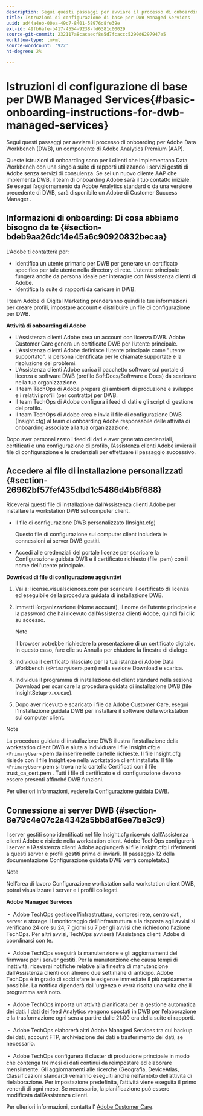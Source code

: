 ```yaml
---
description: Segui questi passaggi per avviare il processo di onboarding per Adobe Data Workbench (DWB), un componente di Adobe Analytics Premium (AAP).
title: Istruzioni di configurazione di base per DWB Managed Services
uuid: ad44a4eb-00ea-49c7-8401-58976d8fe39e
exl-id: 49fb6afe-b417-4554-9238-fd6381c00029
source-git-commit: 232117a8cacaecf8e5d7fcaccc5290d6297947e5
workflow-type: tm+mt
source-wordcount: '922'
ht-degree: 2%

---
```


# Istruzioni di configurazione di base per DWB Managed Services{#basic-onboarding-instructions-for-dwb-managed-services}

Segui questi passaggi per avviare il processo di onboarding per Adobe Data Workbench (DWB), un componente di Adobe Analytics Premium (AAP).

Queste istruzioni di onboarding sono per i clienti che implementano Data Workbench con una singola suite di rapporti utilizzando i servizi gestiti di Adobe senza servizi di consulenza. Se sei un nuovo cliente AAP che implementa DWB, il team di onboarding Adobe sarà il tuo contatto iniziale. Se esegui l’aggiornamento da Adobe Analytics standard o da una versione precedente di DWB, sarà disponibile un Adobe di Customer Success Manager .

## Informazioni di onboarding: Di cosa abbiamo bisogno da te {#section-bdeb9aa26dc14e45a6c90920832becaa}

L’Adobe ti contatterà per:

* Identifica un utente primario per DWB per generare un certificato specifico per tale utente nella directory di rete. L’utente principale fungerà anche da persona ideale per interagire con l’Assistenza clienti di Adobe.
* Identifica la suite di rapporti da caricare in DWB.

I team Adobe di Digital Marketing prenderanno quindi le tue informazioni per creare profili, impostare account e distribuire un file di configurazione per DWB.

**Attività di onboarding di Adobe**

* L’Assistenza clienti Adobe crea un account con licenza DWB. Adobe Customer Care genera un certificato DWB per l’utente principale.
* L’Assistenza clienti Adobe definisce l’utente principale come &quot;utente supportato&quot;, la persona identificata per le chiamate supportate e la risoluzione dei problemi.
* L’Assistenza clienti Adobe carica il pacchetto software sul portale di licenza e software DWB (profilo SoftDocs/Software e Docs) da scaricare nella tua organizzazione.
* Il team TechOps di Adobe prepara gli ambienti di produzione e sviluppo e i relativi profili (per contratto) per DWB.
* Il team TechOps di Adobe configura i feed di dati e gli script di gestione del profilo.
* Il team TechOps di Adobe crea e invia il file di configurazione DWB (Insight.cfg) al team di onboarding Adobe responsabile delle attività di onboarding associate alla tua organizzazione.

Dopo aver personalizzato i feed di dati e aver generato credenziali, certificati e una configurazione di profilo, l’Assistenza clienti Adobe invierà il file di configurazione e le credenziali per effettuare il passaggio successivo.

## Accedere ai file di installazione personalizzati {#section-26962bf57fef435dbd1c5486d4b6f688}

Riceverai questi file di installazione dall’Assistenza clienti Adobe per installare la workstation DWB sul computer client.

* Il file di configurazione DWB personalizzato (Insight.cfg)

   Questo file di configurazione sul computer client includerà le connessioni ai server DWB gestiti.

* Accedi alle credenziali del portale licenze per scaricare la Configurazione guidata DWB e il certificato richiesto (file .pem) con il nome dell&#39;utente principale.

**Download di file di configurazione aggiuntivi**

1. Vai a: license.visualsciences.com per scaricare il certificato di licenza ed eseguibile della procedura guidata di installazione DWB.
1. Immetti l’organizzazione (Nome account), il nome dell’utente principale e la password che hai ricevuto dall’Assistenza clienti Adobe, quindi fai clic su accesso.

   >[!NOTE]
   >
   >Il browser potrebbe richiedere la presentazione di un certificato digitale. In questo caso, fare clic su Annulla per chiudere la finestra di dialogo.

1. Individua il certificato rilasciato per la tua istanza di Adobe Data Workbench (`<PrimaryUser>`.pem) nella sezione Download e scarica.
1. Individua il programma di installazione del client standard nella sezione Download per scaricare la procedura guidata di installazione DWB (file InsightSetup-x.xx.exe).
1. Dopo aver ricevuto e scaricato i file da Adobe Customer Care, esegui l&#39;Installazione guidata DWB per installare il software della workstation sul computer client.

>[!NOTE]
La procedura guidata di installazione DWB illustra l’installazione della workstation client DWB e aiuta a individuare i file Insight.cfg e `<PrimaryUser>`.pem da inserire nelle cartelle richieste. Il file Insight.cfg risiede con il file Insight.exe nella workstation client installata. Il file `<PrimaryUser>`.pem si trova nella cartella Certificati con il file trust_ca_cert.pem . Tutti i file di certificato e di configurazione devono essere presenti affinché DWB funzioni.

Per ulteriori informazioni, vedere la [Configurazione guidata DWB](https://experienceleague.adobe.com/docs/data-workbench/using/install/workstation-setup/install-setup.html).

## Connessione ai server DWB {#section-8e79c4e07c2a4342a5bb8af6ee7be3c9}

I server gestiti sono identificati nel file Insight.cfg ricevuto dall’Assistenza clienti Adobe e risiede nella workstation client. Adobe TechOps configurerà i server e l’Assistenza clienti Adobe aggiungerà al file Insight.cfg i riferimenti a questi server e profili gestiti prima di inviarli. (Il passaggio 12 della documentazione Configurazione guidata DWB verrà completato.)

>[!NOTE]
Nell’area di lavoro Configurazione workstation sulla workstation client DWB, potrai visualizzare i server e i profili collegati.

**Adobe Managed Services**

・ Adobe TechOps gestisce l&#39;infrastruttura, compresi rete, centro dati, server e storage. Il monitoraggio dell&#39;infrastruttura e la risposta agli avvisi si verificano 24 ore su 24, 7 giorni su 7 per gli avvisi che richiedono l&#39;azione TechOps. Per altri avvisi, TechOps avviserà l&#39;Assistenza clienti Adobe di coordinarsi con te.

・ Adobe TechOps eseguirà la manutenzione e gli aggiornamenti del firmware per i server gestiti. Per la manutenzione che causa tempi di inattività, riceverai notifiche relative alla finestra di manutenzione dall’Assistenza clienti con almeno due settimane di anticipo. Adobe TechOps è in grado di soddisfare le esigenze immediate il più rapidamente possibile. La notifica dipenderà dall&#39;urgenza e verrà risolta una volta che il programma sarà noto.

・ Adobe TechOps imposta un&#39;attività pianificata per la gestione automatica dei dati. I dati dei feed Analytics vengono spostati in DWB per l’elaborazione e la trasformazione ogni sera a partire dalle 21:00 ora della suite di rapporti.

・ Adobe TechOps elaborerà altri Adobe Managed Services tra cui backup dei dati, account FTP, archiviazione dei dati e trasferimento dei dati, se necessario.

・ Adobe TechOps configurerà il cluster di produzione principale in modo che contenga tre mesi di dati continui da reimpostare ed elaborare mensilmente. Gli aggiornamenti alle ricerche (Geografia, DeviceAtlas, Classificazioni standard) verranno eseguiti anche nell’ambito dell’attività di rielaborazione. Per impostazione predefinita, l’attività viene eseguita il primo venerdì di ogni mese. Se necessario, la pianificazione può essere modificata dall’Assistenza clienti.

Per ulteriori informazioni, contatta l’ [Adobe Customer Care](https://helpx.adobe.com/support/programs/enterprise-support-terms.html).
